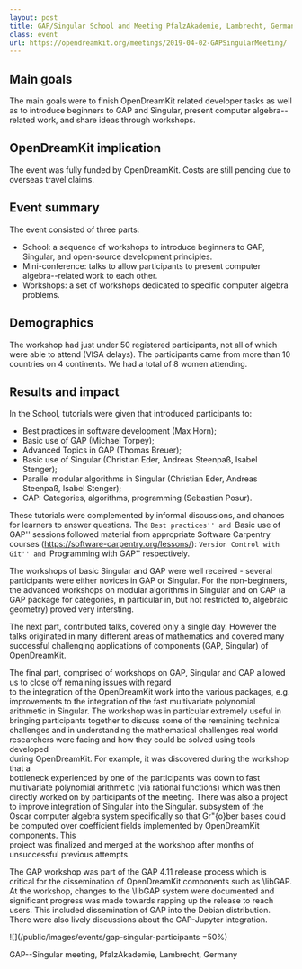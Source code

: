 ```yaml
---
layout: post
title: GAP/Singular School and Meeting PfalzAkademie, Lambrecht, Germany, 15--23 August, 2019
class: event
url: https://opendreamkit.org/meetings/2019-04-02-GAPSingularMeeting/
---
```


## Main goals


The main goals were to finish OpenDreamKit related developer tasks as well as
  to introduce beginners to GAP and Singular, present
computer algebra--related work, and share ideas through workshops.

## OpenDreamKit implication


The event was fully funded by OpenDreamKit. Costs are still pending due to
overseas travel claims.

## Event summary


The event consisted of three parts:


* School: a sequence of workshops to introduce beginners to GAP, Singular,
  and open-source development principles.
* Mini-conference: talks to allow participants to present computer
  algebra--related work to each other.
* Workshops: a set of workshops dedicated to specific computer algebra
  problems.



## Demographics


The workshop had just under 50 registered participants, not all of which
  were able to attend (VISA delays).
The participants came from more than 10 countries on 4 continents.
We had a total of 8 women attending.

## Results and impact


In the School, tutorials were given that introduced participants to:


* Best practices in software development (Max Horn);
* Basic use of GAP (Michael Torpey);
* Advanced Topics in GAP (Thomas Breuer);
* Basic use of Singular (Christian Eder, Andreas Steenpaß, Isabel Stenger);
* Parallel modular algorithms in Singular (Christian Eder, Andreas Steenpaß, Isabel Stenger);
* CAP: Categories, algorithms, programming (Sebastian Posur).


These tutorials were complemented by informal discussions, and chances for
learners to answer questions.  The ``Best practices'' and ``Basic use of GAP''
sessions followed material from appropriate Software Carpentry courses
(https://software-carpentry.org/lessons/): ``Version Control with Git''
and ``Programming with GAP'' respectively.

The workshops of basic Singular and GAP were well received - several 
participants were either novices in GAP or Singular.
For the non-beginners, the advanced workshops on modular algorithms in 
Singular and on CAP (a GAP package for categories, in particular in,
but not restricted to, algebraic geometry) proved very intersting.

The next part, contributed talks, covered only a single day. However
the talks originated in  many different areas of mathematics and covered
many successful challenging applications of components (GAP, Singular)
of OpenDreamKit.

The final part, comprised of workshops on GAP, Singular and CAP
allowed us to close off remaining issues with regard     
to the integration of the OpenDreamKit work into the various packages, e.g.              
improvements to the integration of the fast multivariate polynomial             
arithmetic in Singular. The workshop was in particular extremely useful in      
bringing participants together to discuss some of the remaining technical       
challenges and in understanding the mathematical challenges real world          
researchers were facing and how they could be solved using tools developed      
during OpenDreamKit. For example, it was discovered during the workshop that a           
bottleneck experienced by one of the participants was down to fast              
multivariate polynomial arithmetic (via rational functions) which was then      
directly worked on by participants of the meeting. There was also a project     
to improve integration of Singular into the Singular.
 subsystem of the        
Oscar computer algebra system specifically so that Gr\"{o}ber bases could       
be computed over coefficient fields implemented by OpenDreamKit components. This         
project was finalized and merged at the workshop after months of                
unsuccessful previous attempts.

The GAP workshop was part of the GAP 4.11 release process which is critical
for the dissemination of OpenDreamKit components such as \libGAP. At the workshop,
changes to the \libGAP system were documented and significant progress was
made towards rapping up the release to reach users. This included
dissemination of GAP into the Debian distribution. There were also lively
discussions about the GAP-Jupyter integration.


![](/public/images/events/gap-singular-participants =50%)

GAP--Singular meeting, PfalzAkademie, Lambrecht, Germany


